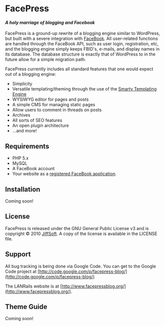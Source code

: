 # FacePress #
#### *A holy marriage of blogging and Facebook* ####

FacePress is a ground-up rewrite of a blogging engine similar to WordPress, but built with a severe integration with [FaceBook](http://www.facebook.com/ "For those of you unfamiliar with FaceBook").  All user-related functions are handled through the FaceBook API, such as user login, registration, etc, and the blogging engine simply keeps FBID's, e-mails, and display names in its database.  The database structure is exactly that of WordPress to in the future allow for a simple migration path.

FacePress currently includes all standard features that one would expect out of a blogging engine:

+   Simplicity
+   Versatile templating/theming through the use of the [Smarty Templating Engine](www.smarty.net/)
+   WYSIWYG editor for pages and posts
+   A simple CMS for managing static pages
+   Allow users to comment in threads on posts
+   Archives
+   All sorts of SEO features
+   An open plugin architecture
+   ...and more!


## Requirements ##

+   PHP 5.x
+   MySQL
+   A FaceBook account
+   Your website as a [registered FaceBook application](http://www.facebook.com/developers/createapp.php "Register your application with FaceBook").


## Installation ##

Coming soon!


## License ##

FacePress is released under the GNU General Public License v3 and is copyright &copy; 2010 [JiffSoft](http://www.jiffsoft.com "JiffSoft").  A copy of the license is available in the LICENSE file.


## Support ##

All bug tracking is being done via Google Code.  You can get to the Google Code project at [http://code.google.com/p/facepress-blog/](http://code.google.com/p/facepress-blog/)

The LANRails website is at [http://www.facepressblog.org/](http://www.facepressblog.org/).


## Theme Guide ##

Coming soon!
